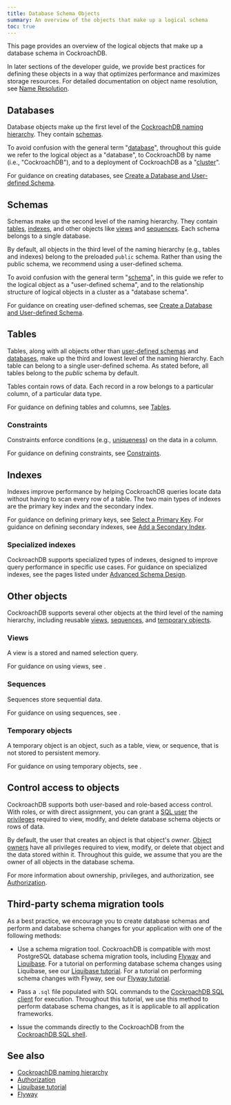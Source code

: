 ```yaml
---
title: Database Schema Objects
summary: An overview of the objects that make up a logical schema
toc: true
---
```


This page provides an overview of the logical objects that make up a database schema in CockroachDB.

In later sections of the developer guide, we provide best practices for defining these objects in a way that optimizes performance and maximizes storage resources. For detailed documentation on object name resolution, see [Name Resolution](sql-name-resolution.html).

## Databases

Database objects make up the first level of the [CockroachDB naming hierarchy](sql-name-resolution.html#naming-hierarchy). They contain [schemas](#schemas).

To avoid confusion with the general term "[database](https://en.wikipedia.org/wiki/Database)", throughout this guide we refer to the logical object as a "database", to CockroachDB by name (i.e., "CockroachDB"), and to a deployment of CockroachDB as a "[cluster](architecture/overview.html#terms)".

For guidance on creating databases, see [Create a Database and User-defined Schema](schema-design-database-schema.html).

## Schemas

Schemas make up the second level of the naming hierarchy. They contain [tables](#tables), [indexes](#indexes), and other objects like [views](#views) and [sequences](#sequences). Each schema belongs to a single database.

By default, all objects in the third level of the naming hierarchy (e.g., tables and indexes) belong to the preloaded `public` schema. Rather than using the public schema, we recommend using a user-defined schema.

To avoid confusion with the general term "[schema](https://en.wiktionary.org/wiki/schema)", in this guide we refer to the logical object as a "user-defined schema", and to the relationship structure of logical objects in a cluster as a "database schema".

For guidance on creating user-defined schemas, see [Create a Database and User-defined Schema](schema-design-database-schema.html).

## Tables

Tables, along with all objects other than [user-defined schemas](#schemas) and [databases](#databases), make up the third and lowest level of the naming hierarchy. Each table can belong to a single user-defined schema. As stated before, all tables belong to the *public* schema by default.

Tables contain rows of data. Each record in a row belongs to a particular column, of a particular data type.

For guidance on defining tables and columns, see [Tables](schema-design-tables.html).

### Constraints

Constraints enforce conditions (e.g., [uniqueness](unique.html)) on the data in a column.

For guidance on defining constraints, see [Constraints](constraints.html).

## Indexes

Indexes improve performance by helping CockroachDB queries locate data without having to scan every row of a table. The two main types of indexes are the primary key index and the secondary index.

For guidance on defining primary keys, see [Select a Primary Key](schema-design-primary-key.html). For guidance on defining secondary indexes, see [Add a Secondary Index](schema-design-indexes.html).

### Specialized indexes

CockroachDB supports specialized types of indexes, designed to improve query performance in specific use cases. For guidance on specialized indexes, see the pages listed under [Advanced Schema Design](partial-indexes.html).

## Other objects

CockroachDB supports several other objects at the third level of the naming hierarchy, including reusable [views](#views), [sequences](#sequences), and [temporary objects](#temporary-objects).

### Views

A view is a stored and named selection query.

For guidance on using views, see []().

### Sequences

Sequences store sequential data.

For guidance on using sequences, see []().

### Temporary objects

A temporary object is an object, such as a table, view, or sequence, that is not stored to persistent memory.

For guidance on using temporary objects, see []().

## Control access to objects

CockroachDB supports both user-based and role-based access control. With roles, or with direct assignment, you can grant a [SQL user](authorization#sql-users) the [privileges](authorization,html#privileges) required to view, modify, and delete database schema objects or rows of data.

By default, the user that creates an object is that object's *owner*. [Object owners](authorization.html#object-ownership) have all privileges required to view, modify, or delete that object and the data stored within it. Throughout this guide, we assume that you are the owner of all objects in the database schema.

For more information about ownership, privileges, and authorization, see [Authorization](authorization.html).

## Third-party schema migration tools

As a best practice, we encourage you to create database schemas and perform and database schema changes for your application with one of the following methods:

- Use a schema migration tool.
    CockroachDB is compatible with most PostgreSQL database schema migration tools, including [Flyway](https://flywaydb.org/) and [Liquibase](https://www.liquibase.com). For a tutorial on performing database schema changes using Liquibase, see our [Liquibase tutorial](liquibase.html). For a tutorial on performing schema changes with Flyway, see our [Flyway tutorial](flyway.html).
    
- Pass a `.sql` file populated with SQL commands to the [CockroachDB SQL client](cockroach-sql.html#execute-sql-statements-from-a-file) for execution.
    Throughout this tutorial, we use this method to perform database schema changes, as it is applicable to all application frameworks.

- Issue the commands directly to the CockroachDB from the [CockroachDB SQL shell](cockroach-sql.html#sql-shell).

## See also

- [CockroachDB naming hierarchy](sql-name-resolution.html#naming-hierarchy)
- [Authorization](authorization.html)
- [Liquibase tutorial](liquibase.html)
- [Flyway](flyway.html)
